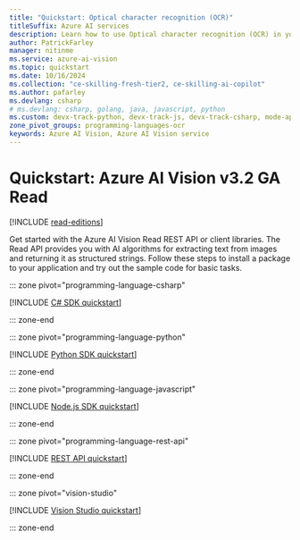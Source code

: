 ```yaml
---
title: "Quickstart: Optical character recognition (OCR)"
titleSuffix: Azure AI services
description: Learn how to use Optical character recognition (OCR) in your application through a native client library in the language of your choice.
author: PatrickFarley
manager: nitinme
ms.service: azure-ai-vision
ms.topic: quickstart
ms.date: 10/16/2024
ms.collection: "ce-skilling-fresh-tier2, ce-skilling-ai-copilot"
ms.author: pafarley
ms.devlang: csharp
# ms.devlang: csharp, golang, java, javascript, python
ms.custom: devx-track-python, devx-track-js, devx-track-csharp, mode-api, devx-track-dotnet, devx-track-extended-java
zone_pivot_groups: programming-languages-ocr
keywords: Azure AI Vision, Azure AI Vision service
---
```


# Quickstart: Azure AI Vision v3.2 GA Read

[!INCLUDE [read-editions](../includes/read-editions.md)]

Get started with the Azure AI Vision Read REST API or client libraries. The Read API provides you with AI algorithms for extracting text from images and returning it as structured strings. Follow these steps to install a package to your application and try out the sample code for basic tasks.

::: zone pivot="programming-language-csharp"

[!INCLUDE [C# SDK quickstart](../includes/quickstarts-sdk/csharp-sdk.md)]

::: zone-end

::: zone pivot="programming-language-python"

[!INCLUDE [Python SDK quickstart](../includes/quickstarts-sdk/python-sdk.md)]

::: zone-end

::: zone pivot="programming-language-javascript"

[!INCLUDE [Node.js SDK quickstart](../includes/quickstarts-sdk/node-sdk.md)]

::: zone-end

::: zone pivot="programming-language-rest-api"

[!INCLUDE [REST API quickstart](../includes/curl-quickstart.md)]

::: zone-end

::: zone pivot="vision-studio"

[!INCLUDE [Vision Studio quickstart](../includes/ocr-studio-quickstart.md)]

::: zone-end
